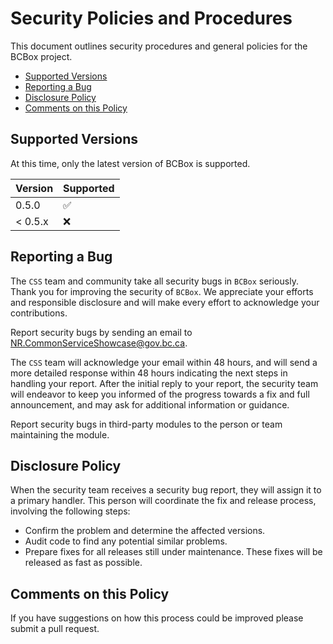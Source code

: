 # Security Policies and Procedures

This document outlines security procedures and general policies for the BCBox
project.

- [Supported Versions](#supported-versions)
- [Reporting a Bug](#reporting-a-bug)
- [Disclosure Policy](#disclosure-policy)
- [Comments on this Policy](#comments-on-this-policy)

## Supported Versions

At this time, only the latest version of BCBox is supported.

| Version | Supported          |
| ------- | ------------------ |
| 0.5.0   | :white_check_mark: |
| < 0.5.x | :x:                |

## Reporting a Bug

The `CSS` team and community take all security bugs in `BCBox` seriously.
Thank you for improving the security of `BCBox`. We appreciate your efforts and
responsible disclosure and will make every effort to acknowledge your
contributions.

Report security bugs by sending an email to <NR.CommonServiceShowcase@gov.bc.ca>.

The `CSS` team will acknowledge your email within 48 hours, and will send a
more detailed response within 48 hours indicating the next steps in handling
your report. After the initial reply to your report, the security team will
endeavor to keep you informed of the progress towards a fix and full
announcement, and may ask for additional information or guidance.

Report security bugs in third-party modules to the person or team maintaining
the module.

## Disclosure Policy

When the security team receives a security bug report, they will assign it to a
primary handler. This person will coordinate the fix and release process,
involving the following steps:

- Confirm the problem and determine the affected versions.
- Audit code to find any potential similar problems.
- Prepare fixes for all releases still under maintenance. These fixes will be
  released as fast as possible.

## Comments on this Policy

If you have suggestions on how this process could be improved please submit a
pull request.
